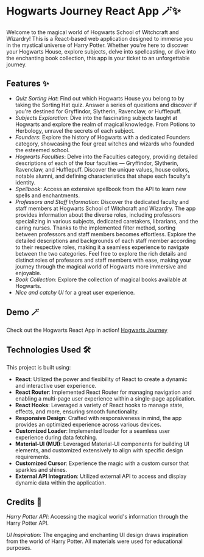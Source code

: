 # Hogwarts Journey React App 🪄✨

Welcome to the magical world of Hogwarts School of Witchcraft and Wizardry! This is a React-based web application designed to immerse you in the mystical universe of Harry Potter. Whether you're here to discover your Hogwarts House, explore subjects, delve into spellcasting, or dive into the enchanting book collection, this app is your ticket to an unforgettable journey.

## Features ✨

* *Quiz Sorting Hat*:
Find out which Hogwarts House you belong to by taking the Sorting Hat quiz. Answer a series of questions and discover if you're destined for Gryffindor, Slytherin, Ravenclaw, or Hufflepuff.
* *Subjects Exploration*:
Dive into the fascinating subjects taught at Hogwarts and explore the realm of magical knowledge. From Potions to Herbology, unravel the secrets of each subject.
*  *Founders*:
Explore the history of Hogwarts with a dedicated Founders category, showcasing the four great witches and wizards who founded the esteemed school.
* *Hogwarts Faculties*:
Delve into the Faculties category, providing detailed descriptions of each of the four faculties — Gryffindor, Slytherin, Ravenclaw, and Hufflepuff. Discover the unique values, house colors, notable alumni, and defining characteristics that shape each faculty's identity.
* *Spellbook*:
 Access an extensive spellbook from the API to learn new spells and enchantments.
* *Professors and Staff Information*:
Discover the dedicated faculty and staff members at Hogwarts School of Witchcraft and Wizardry. The app provides information about the diverse roles, including professors specializing in various subjects, dedicated caretakers, librarians, and the caring nurses. Thanks to the implemented filter method, sorting between professors and staff members becomes effortless. Explore the detailed descriptions and backgrounds of each staff member according to their respective roles, making it a seamless experience to navigate between the two categories. Feel free to explore the rich details and distinct roles of professors and staff members with ease, making your journey through the magical world of Hogwarts more immersive and enjoyable.
* *Book Collection*:
Explore the collection of magical books available at Hogwarts.
* *Nice and catchy UI*
  for a great user experience.

## Demo 🪄
Check out the Hogwarts React App in action! [Hogwarts Journey](https://hogwarts-hp.netlify.app/)
  
## Technologies Used 🛠️

This project is built using:

- **React**: Utilized the power and flexibility of React to create a dynamic and interactive user experience.
- **React Router**: Implemented React Router for managing navigation and enabling a multi-page user experience within a single-page application.
- **React Hooks**: Leveraged a variety of React hooks to manage state, effects, and more, ensuring smooth functionality.
- **Responsive Design**: Crafted with responsiveness in mind, the app provides an optimized experience across various devices.
- **Customized Loader**: Implemented loader for a seamless user experience during data fetching.
- **Material-UI (MUI)**: Leveraged Material-UI components for building UI elements, and customized extensively to align with specific design requirements.
- **Customized Cursor**: Experience the magic with a custom cursor that sparkles and shines.
- **External API Integration**: Utilized external API to access and display dynamic data within the application.


## Credits 🙌

*Harry Potter API*: Accessing the magical world's information through the Harry Potter API.

*UI Inspiration*: The engaging and enchanting UI design draws inspiration from the world of Harry Potter. All materials were used for educational purposes.
